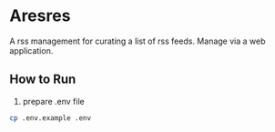 # Aresres

A rss management for curating a list of rss feeds. Manage via a web application. 

## How to Run
1. prepare .env file

```sh
cp .env.example .env
```
